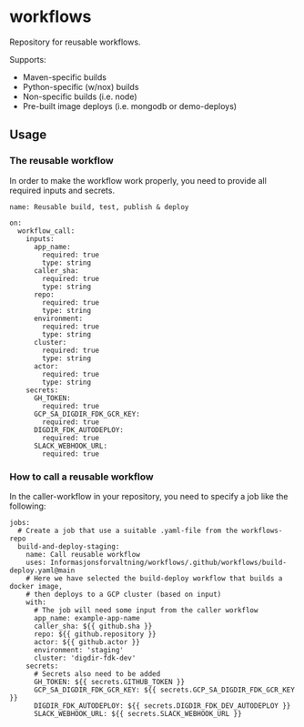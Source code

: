 # workflows

Repository for reusable workflows.

Supports:

- Maven-specific builds
- Python-specific (w/nox) builds
- Non-specific builds (i.e. node)
- Pre-built image deploys (i.e. mongodb or demo-deploys)

## Usage

### The reusable workflow
In order to make the workflow work properly, you need to provide all required inputs and secrets.

```Code
name: Reusable build, test, publish & deploy

on:
  workflow_call:
    inputs:
      app_name:
        required: true
        type: string
      caller_sha:
        required: true
        type: string
      repo:
        required: true
        type: string
      environment:
        required: true
        type: string
      cluster:
        required: true
        type: string
      actor:
        required: true
        type: string
    secrets:
      GH_TOKEN:
        required: true
      GCP_SA_DIGDIR_FDK_GCR_KEY:
        required: true
      DIGDIR_FDK_AUTODEPLOY:
        required: true
      SLACK_WEBHOOK_URL:
        required: true
```

### How to call a reusable workflow
In the caller-workflow in your repository, you need to specify a job like the following:
```Code
jobs:
  # Create a job that use a suitable .yaml-file from the workflows-repo
  build-and-deploy-staging:
    name: Call reusable workflow
    uses: Informasjonsforvaltning/workflows/.github/workflows/build-deploy.yaml@main
    # Here we have selected the build-deploy workflow that builds a docker image, 
    # then deploys to a GCP cluster (based on input)
    with:
      # The job will need some input from the caller workflow
      app_name: example-app-name
      caller_sha: ${{ github.sha }}
      repo: ${{ github.repository }}
      actor: ${{ github.actor }}
      environment: 'staging'
      cluster: 'digdir-fdk-dev'
    secrets:
      # Secrets also need to be added
      GH_TOKEN: ${{ secrets.GITHUB_TOKEN }}
      GCP_SA_DIGDIR_FDK_GCR_KEY: ${{ secrets.GCP_SA_DIGDIR_FDK_GCR_KEY }}
      DIGDIR_FDK_AUTODEPLOY: ${{ secrets.DIGDIR_FDK_DEV_AUTODEPLOY }}
      SLACK_WEBHOOK_URL: ${{ secrets.SLACK_WEBHOOK_URL }}
```

